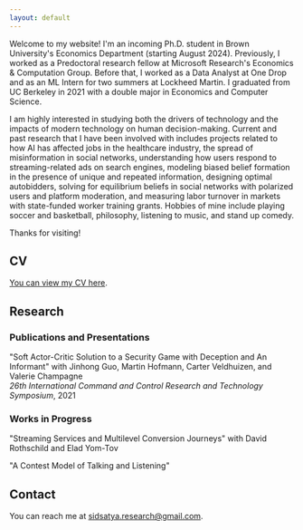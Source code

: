 ```yaml
---
layout: default
---
```

Welcome to my website! I'm an incoming Ph.D. student in Brown University's Economics Department (starting August 2024). Previously, I worked as a Predoctoral research fellow at Microsoft Research's Economics & Computation Group. Before that, I worked as a Data Analyst at One Drop and as an ML Intern for two summers at Lockheed Martin. I graduated from UC Berkeley in 2021 with a double major in Economics and Computer Science. 

I am highly interested in studying both the drivers of technology and the impacts of modern technology on human decision-making. Current and past research that I have been involved with includes projects related to how AI has affected jobs in the healthcare industry, the spread of misinformation in social networks, understanding how users respond to streaming-related ads on search engines, modeling biased belief formation in the presence of unique and repeated information, designing optimal autobidders, solving for equilibrium beliefs in social networks with polarized users and platform moderation, and measuring labor turnover in markets with state-funded worker training grants. Hobbies of mine include playing soccer and basketball, philosophy, listening to music, and stand up comedy.

Thanks for visiting!

## CV
[You can view my CV here](./assets/curriculum_vitae.pdf).

## Research

### Publications and Presentations
"Soft Actor-Critic Solution to a Security Game with Deception and An Informant" with Jinhong Guo, Martin Hofmann, Carter Veldhuizen, and Valerie Champagne\
_26th International Command and Control Research and Technology Symposium_, 2021

### Works in Progress
"Streaming Services and Multilevel Conversion Journeys" with David Rothschild and Elad Yom-Tov

<!--- "The Role of Memory in Beliefs Formation" with Markus M. Mobius, Lukas Bolte, Tanya S. Rosenblatt, and Pierre Luc-Vautrey -->

"A Contest Model of Talking and Listening"

## Contact
You can reach me at [sidsatya.research@gmail.com](sidsatya.research@gmail.com).


